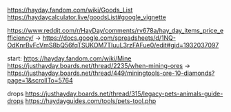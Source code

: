 https://hayday.fandom.com/wiki/Goods_List
https://haydaycalculator.live/goodsList#google_vignette

https://www.reddit.com/r/HayDay/comments/rv678a/hay_day_items_price_efficiency/
-> https://docs.google.com/spreadsheets/d/1NQ-OdKnrBvFcVmS8bQ56fqTSUKOM7TIuuL3rzFAFue0/edit#gid=1932037097

start: https://hayday.fandom.com/wiki/Mine
https://justhayday.boards.net/thread/2235/when-mining-ores
-> https://justhayday.boards.net/thread/449/miningtools-ore-10-diamonds?page=1&scrollTo=5764

drops
https://justhayday.boards.net/thread/315/legacy-pets-animals-guide-drops
https://haydayguides.com/tools/pets-tool.php